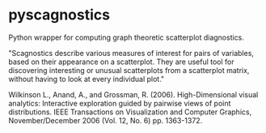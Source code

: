 # pyscagnostics

Python wrapper for computing graph theoretic scatterplot diagnostics. 

"Scagnostics describe various measures of interest for pairs of variables, based on their appearance on a scatterplot.  They are useful tool for discovering interesting or unusual scatterplots from a scatterplot matrix, without having to look at every individual plot."

Wilkinson L., Anand, A., and Grossman, R. (2006). High-Dimensional visual analytics: 
Interactive exploration guided by pairwise views of point distributions. 
IEEE Transactions on Visualization and Computer Graphics, November/December 2006 (Vol. 12, No. 6) pp. 1363-1372.